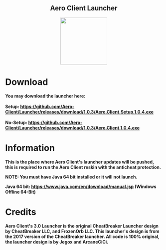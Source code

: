 <h2 align="center">Aero Client Launcher</h2>

<p align="center">
    <img src="https://i.imgur.com/e4Au1VM.png" width="150" height="150"/>
</p>

# Download

**You may download the launcher here:**
<br>
<br>
**Setup: https://github.com/Aero-Client/Launcher/releases/download/1.0.3/Aero.Client.Setup.1.0.4.exe**
<br>
<br>
**No-Setup: https://github.com/Aero-Client/Launcher/releases/download/1.0.3/Aero.Client.1.0.4.exe**

# Information

**This is the place where Aero Client's launcher updates will be pushed, this is required to run the Aero Client reskin with the anticheat protection.**

**NOTE: You must have Java 64 bit installed or it will not launch.**

**Java 64 bit: https://www.java.com/en/download/manual.jsp (Windows Offline 64-Bit)**

# Credits

<h4>Aero Client's 3.0 Launcher is the original CheatBreaker Launcher design by CheatBreaker LLC, and FrozenOrb LLC. This launcher's design is from the 2017 version of the CheatBreaker launcher. All code is 100% original, the launcher design is by Jegox and ArcaneCiCi.</h4>
